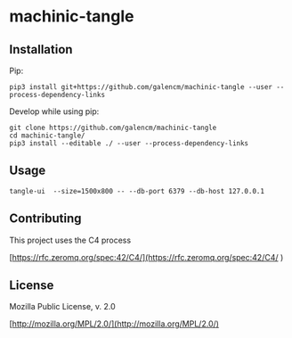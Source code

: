 # machinic-tangle

## Installation

Pip:

```
pip3 install git+https://github.com/galencm/machinic-tangle --user --process-dependency-links
```

Develop while using pip:

```
git clone https://github.com/galencm/machinic-tangle
cd machinic-tangle/
pip3 install --editable ./ --user --process-dependency-links
```

## Usage

```
tangle-ui  --size=1500x800 -- --db-port 6379 --db-host 127.0.0.1
```

## Contributing
This project uses the C4 process 

[https://rfc.zeromq.org/spec:42/C4/](https://rfc.zeromq.org/spec:42/C4/
)

## License
Mozilla Public License, v. 2.0

[http://mozilla.org/MPL/2.0/](http://mozilla.org/MPL/2.0/)

